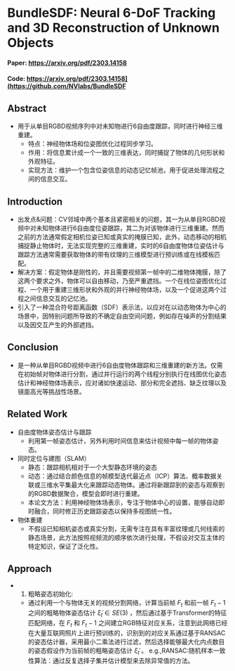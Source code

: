 # BundleSDF: Neural 6-DoF Tracking and 3D Reconstruction of Unknown Objects
#### Paper: https://arxiv.org/pdf/2303.14158 
#### Code: https://arxiv.org/pdf/2303.14158](https://github.com/NVlabs/BundleSDF

## Abstract 
- 用于从单目RGBD视频序列中对未知物进行6自由度跟踪，同时进行神经三维重建。 
  - 特点：神经物体场和位姿图优化过程同步学习。 
  - 作用：将信息累计成一个一致的三维表达，同时捕捉了物体的几何形状和外观特征。 
  - 实现方法：维护一个包含位姿信息的动态记忆帧池，用于促进处理流程之间的信息交互。

## Introduction 
- 出发点&问题：CV邻域中两个基本且紧密相关的问题，其一为从单目RGBD视频中对未知物体进行6自由度位姿跟踪，其二为对该物体进行三维重建。然而之前的方法通常假定相机位姿已知或真实的掩膜已知，此外，动态移动的相机捕捉静止物体时，无法实现完整的三维重建，实时的6自由度物体位姿估计与跟踪方法通常需要获取物体的带有纹理的三维模型进行预训练或在线模板匹配。
- 解决方案：假定物体是刚性的，并且需要视频第一帧中的二维物体掩膜，除了这两个要求之外，物体可以自由移动，乃至严重遮挡。一个在线位姿图优化过程、一个用于重建三维形状和外观的并行神经物体场，以及一个促进这两个过程之间信息交互的记忆池。
- 引入了一种混合符号距离函数（SDF）表示法，以应对在以动态物体为中心的场景中，因特别问题所导致的不确定自由空间问题，例如存在噪声的分割结果以及因交互产生的外部遮挡。

## Conclusion
- 是一种从单目RGBD视频中进行6自由度物体跟踪和三维重建的新方法。仅需在初始帧对物体进行分割，通过并行运行的两个线程分别执行在线图优化姿态估计和神经物体场表示，应对诸如快速运动、部分和完全遮挡、缺乏纹理以及镜面高光等挑战性场景。

## Related Work
- 自由度物体姿态估计与跟踪
  - 利用第一帧姿态估计，另外利用时间信息来估计视频中每一帧的物体姿态。
- 同时定位与建图（SLAM）
  - 静态：跟踪相机相对于一个大型静态环境的姿态
  - 动态：通过结合颜色信息的帧模型迭代最近点（ICP）算法、概率数据关联或三维水平集最大化来跟踪动态物体。通过将新跟踪到的姿态与观察到的RGBD数据聚合，模型会即时进行重建。
  - 本论文方法：利用神经物体场表示，专注于物体中心的设置，能够自动即时融合，同时修正历史跟踪姿态以保持多视图统一性。
- 物体重建
  - 不假设已知相机姿态或真实分割，无需专注在具有丰富纹理或几何线索的静态场景，此方法按照视频流的顺序依次进行处理，不假设对交互主体的特定知识，保证了泛化性。

## Approach
- 1. 粗略姿态初始化:
  - 通过利用一个与物体无关的视频分割网络，计算当前帧 $F_t$ 和前一帧 $F_t-1$ 之间的粗略物体姿态估计 $\tilde{\xi}_t \in SE(3)$ ，然后通过基于Transformer的特征匹配网络，在 $F_t$ 和 $F_t-1$ 之间建立RGB特征对应关系，注意到此网络已经在大量互联网照片上进行预训练的，识别到的对应关系通过基于RANSAC的姿态估计器，采用最小二乘法进行过滤，然后选择能够最大化内点数目的姿态假设作为当前帧的粗略姿态估计 $\tilde{\xi}_t$ 。 
e.g.,RANSAC:随机样本一致性算法：通过反复选择子集并估计模型来去除异常值的方法。
